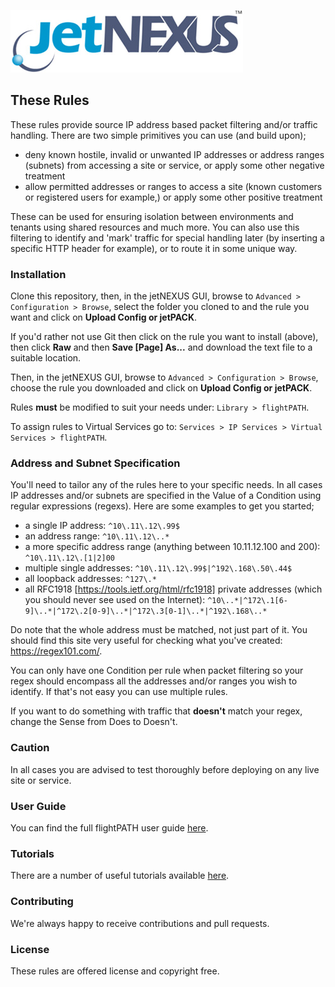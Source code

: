 ![jetNEXUS Logo](/jetnexus.jpg)

## These Rules

These rules provide source IP address based packet filtering and/or traffic handling. There are two simple primitives you can use (and build upon);

- deny known hostile, invalid or unwanted IP addresses or address ranges (subnets) from accessing a site or service, or apply some other negative treatment
- allow permitted addresses or ranges to access a site (known customers or registered users for example,) or apply some other positive treatment

These can be used for ensuring isolation between environments and tenants using shared resources and much more. You can also use this filtering to identify and 'mark' traffic for special handling later (by inserting a specific HTTP header for example), or to route it in some unique way.

### Installation

Clone this repository, then, in the jetNEXUS GUI, browse to `Advanced > Configuration > Browse`, select the folder you cloned to and the rule you want and click on **Upload Config or jetPACK**. 

If you'd rather not use Git then click on the rule you want to install (above), then click **Raw** and then **Save [Page] As...** and download the text file to a suitable location. 

Then, in the jetNEXUS GUI, browse to `Advanced > Configuration > Browse`, choose the rule you downloaded and click on **Upload Config or jetPACK**.

Rules **must** be modified to suit your needs under: `Library > flightPATH`.

To assign rules to Virtual Services go to: `Services > IP Services > Virtual Services > flightPATH`.

### Address and Subnet Specification

You'll need to tailor any of the rules here to your specific needs. In all cases IP addresses and/or subnets are specified in the Value of a Condition using regular expressions (regexs). Here are some examples to get you started;

- a single IP address: `^10\.11\.12\.99$`
- an address range: `^10\.11\.12\..*`
- a more specific address range (anything between 10.11.12.100 and 200): `^10\.11\.12\.[1|2]00`
- multiple single addresses: `^10\.11\.12\.99$|^192\.168\.50\.44$`
- all loopback addresses: `^127\.*`
- all RFC1918 [https://tools.ietf.org/html/rfc1918] private addresses (which you should never see used on the Internet): `^10\..*|^172\.1[6-9]\..*|^172\.2[0-9]\..*|^172\.3[0-1]\..*|^192\.168\..*`

Do note that the whole address must be matched, not just part of it. You should find this site very useful for checking what you've created: https://regex101.com/.

You can only have one Condition per rule when packet filtering so your regex should encompass all the addresses and/or ranges you wish to identify. If that's not easy you can use multiple rules.

If you want to do something with traffic that **doesn't** match your regex, change the Sense from Does to Doesn't.

### Caution

In all cases you are advised to test thoroughly before deploying on any live site or service.

### User Guide

You can find the full flightPATH user guide [here](http://www.jetnexus.com/usercentral/4-1-4/flightpath.html).

### Tutorials

There are a number of useful tutorials available [here](http://www.jetnexus.com/load-balancer/resources/flightpath-tutorials/).

### Contributing

We're always happy to receive contributions and pull requests.

### License

These rules are offered license and copyright free.
